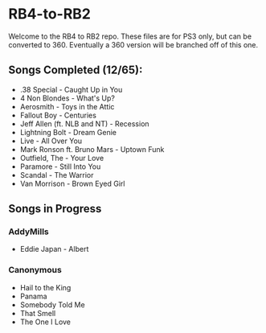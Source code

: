 # RB4-to-RB2

Welcome to the RB4 to RB2 repo. These files are for PS3 only, but can be converted to 360. Eventually a 360 version will be branched off of this one.

## Songs Completed (12/65):
*  .38 Special - Caught Up in You
*  4 Non Blondes - What's Up?
*  Aerosmith - Toys in the Attic
*  Fallout Boy - Centuries
*  Jeff Allen (ft. NLB and NT) - Recession
*  Lightning Bolt - Dream Genie
*  Live - All Over You
*  Mark Ronson ft. Bruno Mars - Uptown Funk
*  Outfield, The - Your Love
*  Paramore - Still Into You
*  Scandal - The Warrior
*  Van Morrison - Brown Eyed Girl


## Songs in Progress

### AddyMills
*  Eddie Japan - Albert

### Canonymous
*  Hail to the King
*  Panama
*  Somebody Told Me 
*  That Smell
*  The One I Love
